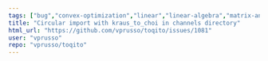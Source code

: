 ```yaml
---
tags: ["bug","convex-optimization","linear","linear-algebra","matrix-analysis","non-quantum","nonlocal-game","physics","python","python-3","python3","quantum","quantum-computing","quantum-information","quantum-information-science","quantum-information-theory","quantum-physics","quantum-programming","quantum-programming-language","research","semidefinite-programming","unitaryhack"]
title: "Circular import with kraus_to_choi in channels directory"
html_url: "https://github.com/vprusso/toqito/issues/1081"
user: "vprusso"
repo: "vprusso/toqito"
---
```



